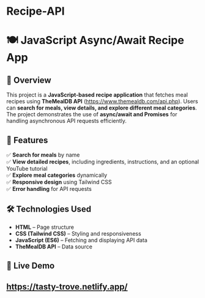 # Recipe-API
# 🍽️ JavaScript Async/Await Recipe App

## 📌 Overview
This project is a **JavaScript-based recipe application** that fetches meal recipes using **TheMealDB API** (https://www.themealdb.com/api.php). Users can **search for meals, view details, and explore different meal categories**. The project demonstrates the use of **async/await and Promises** for handling asynchronous API requests efficiently.

## 🎯 Features
✅ **Search for meals** by name  
✅ **View detailed recipes**, including ingredients, instructions, and an optional YouTube tutorial  
✅ **Explore meal categories** dynamically  
✅ **Responsive design** using Tailwind CSS  
✅ **Error handling** for API requests  

## 🛠️ Technologies Used
- **HTML** – Page structure  
- **CSS (Tailwind CSS)** – Styling and responsiveness  
- **JavaScript (ES6)** – Fetching and displaying API data  
- **TheMealDB API** – Data source  

## 🚀 Live Demo
https://tasty-trove.netlify.app/
---

